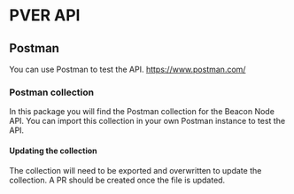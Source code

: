 # PVER API


## Postman

You can use Postman to test the API. https://www.postman.com/

### Postman collection

In this package you will find the Postman collection for the Beacon Node API. 
You can import this collection in your own Postman instance to test the API.

#### Updating the collection

The collection will need to be exported and overwritten to update the collection. A PR should be created once the file
is updated.
